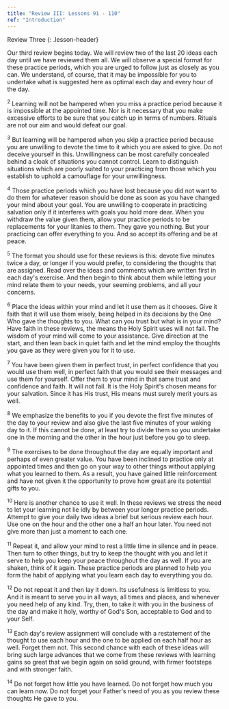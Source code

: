 ```yaml
---
title: "Review III: Lessons 91 - 110"
ref: "Introduction"
---
```


Review Three
{: .lesson-header}

Our third review begins today. We will review two of the last 20 ideas
each day until we have reviewed them all. We will observe a special
format for these practice periods, which you are urged to follow just as
closely as you can. We understand, of course, that it may be impossible
for you to undertake what is suggested here as optimal each day and
every hour of the day.

<sup>2</sup> Learning will not be hampered when you miss a practice
period because it is impossible at the appointed time. Nor is it
necessary that you make excessive efforts to be sure that you catch up
in terms of numbers. Rituals are not our aim and would defeat our goal.

<sup>3</sup> But learning will be hampered when you skip a practice
period because you are unwilling to devote the time to it which you are
asked to give. Do not deceive yourself in this. Unwillingness can be
most carefully concealed behind a cloak of situations you cannot
control. Learn to distinguish situations which are poorly suited to your
practicing from those which you establish to uphold a camouflage for
your unwillingness.

<sup>4</sup> Those practice periods which you have lost because you did
not want to do them for whatever reason should be done as soon as you
have changed your mind about your goal. You are unwilling to cooperate
in practicing salvation only if it interferes with goals you hold more
dear. When you withdraw the value given them, allow your practice
periods to be replacements for your litanies to them. They gave you
nothing. But your practicing can offer everything to you. And so accept
its offering and be at peace.

<sup>5</sup> The format you should use for these reviews is this: devote
five minutes twice a day, or longer if you would prefer, to considering
the thoughts that are assigned. Read over the ideas and comments which
are written first in each day's exercise. And then begin to think about
them while letting your mind relate them to your needs, your seeming
problems, and all your concerns.

<sup>6</sup> Place the ideas within your mind and let it use them as it
chooses. Give it faith that it will use them wisely, being helped in its
decisions by the One Who gave the thoughts to you. What can you trust
but what is in your mind? Have faith in these reviews, the means the
Holy Spirit uses will not fail. The wisdom of your mind will come to
your assistance. Give direction at the start, and then lean back in
quiet faith and let the mind employ the thoughts you gave as they were
given you for it to use.

<sup>7</sup> You have been given them in perfect trust, in perfect
confidence that you would use them well, in perfect faith that you would
see their messages and use them for yourself. Offer them to your mind in
that same trust and confidence and faith. It will not fail. It is the
Holy Spirit's chosen means for your salvation. Since it has His trust,
His means must surely merit yours as well.

<sup>8</sup> We emphasize the benefits to you if you devote the first
five minutes of the day to your review and also give the last five
minutes of your waking day to it. If this cannot be done, at least try
to divide them so you undertake one in the morning and the other in the
hour just before you go to sleep.

<sup>9</sup> The exercises to be done throughout the day are equally
important and perhaps of even greater value. You have been inclined to
practice only at appointed times and then go on your way to other things
without applying what you learned to them. As a result, you have gained
little reinforcement and have not given it the opportunity to prove how
great are its potential gifts to you.

<sup>10</sup> Here is another chance to use it well. In these reviews we
stress the need to let your learning not lie idly by between your longer
practice periods. Attempt to give your daily two ideas a brief but
serious review each hour. Use one on the hour and the other one a half
an hour later. You need not give more than just a moment to each one.

<sup>11</sup> Repeat it, and allow your mind to rest a little time in
silence and in peace. Then turn to other things, but try to keep the
thought with you and let it serve to help you keep your peace throughout
the day as well. If you are shaken, think of it again. These practice
periods are planned to help you form the habit of applying what you
learn each day to everything you do.

<sup>12</sup> Do not repeat it and then lay it down. Its usefulness is
limitless to you. And it is meant to serve you in all ways, all times
and places, and whenever you need help of any kind. Try, then, to take
it with you in the business of the day and make it holy, worthy of God's
Son, acceptable to God and to your Self.

<sup>13</sup> Each day's review assignment will conclude with a
restatement of the thought to use each hour and the one to be applied on
each half hour as well. Forget them not. This second chance with each of
these ideas will bring such large advances that we come from these
reviews with learning gains so great that we begin again on solid
ground, with firmer footsteps and with stronger faith.

<sup>14</sup> Do not forget how little you have learned. Do not forget
how much you can learn now. Do not forget your Father's need of you as
you review these thoughts He gave to you.

